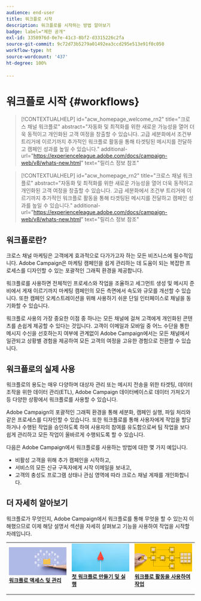 ```yaml
---
audience: end-user
title: 워크플로 시작
description: 워크플로를 시작하는 방법 알아보기
badge: label="제한 공개"
exl-id: 3358976d-0e7e-41c3-8bf2-d3315226c2fa
source-git-commit: 9c72d73b5279a01492ea3ccd295e513e91f0c050
workflow-type: ht
source-wordcount: '437'
ht-degree: 100%

---
```


# 워크플로 시작 {#workflows}

>[!CONTEXTUALHELP]
>id="acw_homepage_welcome_rn2"
>title="크로스 채널 워크플로"
>abstract="자동화 및 최적화를 위한 새로운 가능성을 열어 더욱 동적이고 개인화된 고객 여정을 창출할 수 있습니다. 고급 세분화에서 조건부 트리거에 이르기까지 추가적인 워크플로 활동을 통해 타겟팅된 메시지를 전달하고 캠페인 성과를 높일 수 있습니다."
>additional-url="https://experienceleague.adobe.com/docs/campaign-web/v8/whats-new.html" text="릴리스 정보 참조"


<!--TO REMOVE BELOW-->
>[!CONTEXTUALHELP]
>id="acw_homepage_rn2"
>title="크로스 채널 워크플로"
>abstract="자동화 및 최적화를 위한 새로운 가능성을 열어 더욱 동적이고 개인화된 고객 여정을 창출할 수 있습니다. 고급 세분화에서 조건부 트리거에 이르기까지 추가적인 워크플로 활동을 통해 타겟팅된 메시지를 전달하고 캠페인 성과를 높일 수 있습니다."
>additional-url="https://experienceleague.adobe.com/docs/campaign-web/v8/whats-new.html" text="릴리스 정보 참조"

<!--TO REMOVE ABOVE-->

## 워크플로란?

크로스 채널 마케팅은 고객에게 효과적으로 다가가고자 하는 모든 비즈니스에 필수적입니다. Adobe Campaign은 마케팅 캠페인을 쉽게 관리하는 데 도움이 되는 복잡한 프로세스를 디자인할 수 있는 포괄적인 그래픽 환경을 제공합니다.

워크플로를 사용하면 전체적인 프로세스와 작업을 조율하고 세그먼트 생성 및 메시지 준비에서 게재 이르기까지 마케팅 캠페인의 모든 측면에서 속도와 규모를 개선할 수 있습니다. 또한 캠페인 오케스트레이션을 위해 사용하기 쉬운 단일 인터페이스로 채널을 동기화할 수 있습니다.

워크플로 사용의 가장 중요한 이점 중 하나는 모든 채널에 걸쳐 고객에게 개인화된 콘텐츠를 손쉽게 제공할 수 있다는 것입니다. 고객이 이메일과 모바일 중 어느 수단을 통한 메시지 수신을 선호하는지 여부에 관계없이 Adobe Campaign에서는 모든 채널에서 일관되고 상황별 경험을 제공하여 모든 고객의 여정을 고유한 경험으로 전환할 수 있습니다.

## 워크플로의 실제 사용

워크플로의 용도는 매우 다양하며 대상자 관리 또는 메시지 전송을 위한 타겟팅, 데이터 조작을 위한 데이터 관리(ETL), Adobe Campaign 데이터베이스로 데이터 가져오기 등 다양한 상황에서 워크플로를 사용할 수 있습니다.

Adobe Campaign의 포괄적인 그래픽 환경을 통해 세분화, 캠페인 실행, 파일 처리와 같은 프로세스를 디자인할 수 있습니다. 또한 워크플로를 통해 사용자에게 작업을 할당하거나 수행된 작업을 승인하도록 하여 사용자의 참여를 유도함으로써 팀 작업을 보다 쉽게 관리하고 모든 작업이 올바르게 수행되도록 할 수 있습니다.

다음은 Adobe Campaign에서 워크플로를 사용하는 방법에 대한 몇 가지 예입니다.

* 비활성 고객을 위해 추가 캠페인을 시작하고,
* 서비스의 모든 신규 구독자에게 시작 이메일을 보내고,
* 고객의 충성도 프로그램 상태나 관심 영역에 따라 크로스 채널 게재를 개인화합니다.

## 더 자세히 알아보기

워크플로가 무엇인지, Adobe Campaign에서 워크플로를 통해 무엇을 할 수 있는지 이해했으므로 이제 해당 설명서 섹션을 자세히 살펴보고 기능을 사용하여 작업을 시작할 차례입니다.

<table style="table-layout:fixed"><tr style="border: 0;">
<td>
<a href="access-monitor.md">
<img alt="워크플로 액세스 및 관리" src="assets/do-not-localize/workflow-access.jpeg">
</a>
<div>
<a href="access-monitor.md"><strong>워크플로 액세스 및 관리</strong></a>
</div>
<p>
</td>
<td>
<a href="create-workflow.md">
<img alt="리드" src="assets/do-not-localize/workflow-create.jpeg">
</a>
<div><a href="create-workflow.md"><strong>첫 워크플로 만들기 및 실행</strong>
</div>
<p>
</td>
<td>
<a href="activities/about-activities.md">
<img alt="저빈도" src="assets/do-not-localize/workflow-activities.jpeg">
</a>
<div>
<a href="activities/about-activities.md"><strong>워크플로 활동을 사용하여 작업</strong></a>
</div>
<p></td>
</tr></table>
